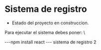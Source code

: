 
<h1> Sistema de registro</h1>

- Estado del proyecto en construccion.

Para ejecutar el sistema debes poner: \

---npm  install react ---
 sistema de registro 2 
